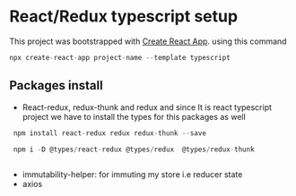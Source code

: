 # React/Redux typescript setup

This project was bootstrapped with [Create React App](https://github.com/facebook/create-react-app).
using this command 

```js 
npx create-react-app project-name --template typescript
```
## Packages install

- React-redux, redux-thunk and redux and since It is react typescript project
we have to install the types for this packages as well

```js 
 npm install react-redux redux redux-thunk --save

 npm i -D @types/react-redux @types/redux  @types/redux-thunk 
 
```
- immutability-helper: for immuting my store i.e reducer state
- axios
